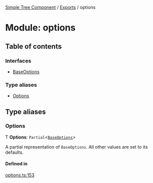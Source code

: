 [Simple Tree Component](../README.md) / [Exports](../modules.md) / options

# Module: options

## Table of contents

### Interfaces

- [BaseOptions](options.BaseOptions.md)

### Type aliases

- [Options](options.md#options)

## Type aliases

### Options

Ƭ **Options**: `Partial`<[`BaseOptions`](options.BaseOptions.md)\>

A partial representation of `BaseOptions`. All other values are set to its defaults.

#### Defined in

[options.ts:153](https://github.com/ckotzbauer/simple-tree-component/blob/5395451/src/types/options.ts#L153)
